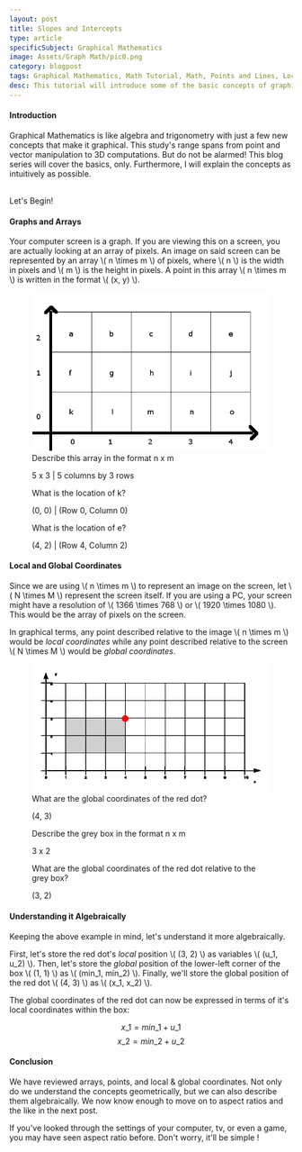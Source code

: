 ```yaml
---
layout: post
title: Slopes and Intercepts
type: article
specificSubject: Graphical Mathematics
image: Assets/Graph Math/pic0.png
category: blogpost
tags: Graphical Mathematics, Math Tutorial, Math, Points and Lines, Local Coordinates, Global Coordinates
desc: This tutorial will introduce some of the basic concepts of graphical math. That is, points & arrays, and local vs. global coordinates.
---
```

#### Introduction

Graphical Mathematics is like algebra and trigonometry with just a few new concepts that make it graphical. This study's range spans from point and vector manipulation to 3D computations. But do not be alarmed! This blog series will cover the basics, only. Furthermore, I will explain the concepts as intuitively as possible.

<br/>
Let's Begin!

#### Graphs and Arrays

Your computer screen is a graph. If you are viewing this on a screen, you are actually looking at an array of pixels. An image on said screen can be represented by an array \\( n \times m \\) of pixels, where \\( n \\) is the width in pixels and \\( m \\) is the height in pixels. A point in this array \\( n \times m \\) is written in the format \\( (x, y) \\).

<figure class="mathEx">
	<img alt="logo" src="/Assets/Graph Math/pic0.png"/>
	<figcaption>
		Describe this array in the format n x m
		<p> 5 x 3 | 5 columns by 3 rows </p>
		What is the location of k?
		<p> (0, 0) | (Row 0, Column 0) </p>
		What is the location of e?
		<p> (4, 2) | (Row 4, Column 2) </p>
	</figcaption>
</figure>

#### Local and Global Coordinates

Since we are using \\( n \times m \\) to represent an image on the screen, let \\( N \times M \\) represent the screen itself. If you are using a PC, your screen might have a resolution of \\( 1366 \times 768 \\) or \\( 1920 \times 1080 \\). This would be the array of pixels on the screen.

In graphical terms, any point described relative to the image \\( n \times m \\) would be *local coordinates* while any point described relative to the screen \\( N \times M \\) would be *global coordinates*.

<figure class="mathEx">
	<img alt="logo" src="/Assets/Graph Math/pic1.png"/>
	<figcaption>
		What are the global coordinates of the red dot?
		<p> (4, 3) </p>
		Describe the grey box in the format n x m
		<p> 3 x 2 </p>
		What are the global coordinates of the red dot relative to the grey box?
		<p> (3, 2) </p>
	</figcaption>
</figure>

#### Understanding it Algebraically

Keeping the above example in mind, let's understand it more algebraically.

First, let's store the red dot's *local* position \\( (3, 2) \\) as variables \\( (u\_1, u\_2) \\).
Then, let's store the *global* position of the lower-left corner of the box \\( (1, 1) \\) as  \\( (min\_1, min\_2) \\).
Finally, we'll store the global position of the red dot  \\( (4, 3) \\) as  \\( (x\_1, x\_2) \\).

The global coordinates of the red dot can now be expressed in terms of it's local coordinates within the box:

$$ x\_1 = min\_1 + u\_1 $$
$$ x\_2 = min\_2 + u\_2 $$

#### Conclusion

We have reviewed arrays, points, and local & global coordinates. Not only do we understand the concepts geometrically, but we can also describe them algebraically. We now know enough to move on to aspect ratios and the like in the next post.

If you've looked through the settings of your computer, tv, or even a game, you may have seen aspect ratio before. Don't worry, it'll be simple !

